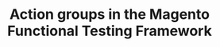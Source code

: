 ---
layout: default
group: mftf
title: Action groups in the Magento Functional Testing Framework
version: 2.3
github_link: magento-functional-testing-framework/release-2/test/action-groups.md
functional_areas:
 - Testing
---